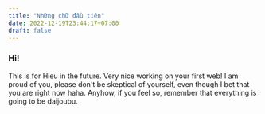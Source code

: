 ```yaml
---
title: "Những chữ đầu tiên"
date: 2022-12-19T23:44:17+07:00
draft: false
---
```


### Hi!
This is for Hieu in the future. Very nice working on your first web! I am proud of you, please don't be skeptical of yourself, even though I bet that you are right now haha. Anyhow, if you feel so, remember that everything is going to be daijoubu.